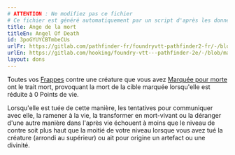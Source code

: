 ```yaml
---
# ATTENTION : Ne modifiez pas ce fichier
# Ce fichier est généré automatiquement par un script d'après les données du module Foundry VTT officiel et de sa traduction
title: Ange de la mort
titleEn: Angel Of Death
id: 3poGYUYCBTmbeCUs
urlFr: https://gitlab.com/pathfinder-fr/foundryvtt-pathfinder2-fr/-/blob/master/data/feats/3poGYUYCBTmbeCUs.htm
urlEn: https://gitlab.com/hooking/foundry-vtt---pathfinder-2e/-/blob/master/packs/data/feats.db/angel-of-death.json
layout: dons
---
```

Toutes vos [Frappes](../actions/frapper.html) contre une créature que vous avez [Marquée pour morte](../actions/marquer-pour-mort.html) ont le trait mort, provoquant la mort de la cible marquée lorsqu'elle est réduite à 0 Points de vie.

Lorsqu'elle est tuée de cette manière, les tentatives pour communiquer avec elle, la ramener à la vie, la transformer en mort-vivant ou la déranger d'une autre manière dans l'après vie échouent à moins que le niveau de contre soit plus haut que la moitié de votre niveau lorsque vous avez tué la créature (arrondi au supérieur) ou ait pour origine un artefact ou une divinité.
